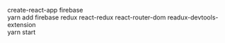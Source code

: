 create-react-app firebase <br/>
yarn add firebase redux react-redux react-router-dom readux-devtools-extension </br>
yarn start <br />
